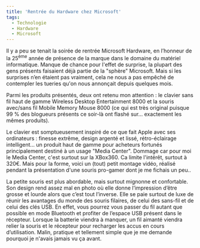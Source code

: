 ```yaml
---
title: 'Rentrée du Hardware chez Microsoft'
tags:
  - Technologie
  - Hardware
  - Microsoft
---
```


Il y a peu se tenait la soirée de rentrée Microsoft Hardware, en l’honneur de la
25<sup>ème</sup> année de présence de la marque dans le domaine du matériel
informatique. Manque de chance pour l'effet de surprise, la plupart des gens
présents faisaient déjà partie de la "sphère" Microsoft. Mais si les surprises
n’en étaient pas vraiment, cela ne nous a pas empêché de contempler les tueries
qu'on nous annonçait depuis quelques mois.

<!-- more -->

Parmi les produits présentés, deux ont retenu mon attention&nbsp;: le clavier
sans fil haut de gamme Wireless Desktop Entertainment 8000 et la souris
avec/sans fil Mobile Memory Mouse 8000 (ce qui est très original puisque 99 %
des blogueurs présents ce soir-là ont flashé sur… exactement les mêmes
produits).

Le clavier est somptueusement inspiré de ce que fait Apple avec ses
ordinateurs&nbsp;: finesse extrême, design argenté et lissé, rétro-éclairage
intelligent… un produit haut de gamme pour acheteurs fortunés principalement
destiné à un usage "Media Center". Dommage car pour moi le Media Center, c'est
surtout sur la XBox360\. Ca limite l'intérêt, surtout à 320€. Mais pour la
forme, voici un (tout) petit montage vidéo, réalisé pendant la présentation
d'une souris pro-gamer dont je me fichais un peu..

La petite souris est plus abordable, mais surtout mignonne et confortable. Son
design rend assez mal en photo où elle donne l’impression d’être grosse et
lourde alors que c’est tout l’inverse. Elle se paie surtout de luxe de réunir
les avantages du monde des souris filaires, de celui des sans-fil et de celui
des clés USB. En effet, vous pourrez vous passer du fil autant que possible en
mode Bluetooth et profiter de l’espace USB présent dans le récepteur. Lorsque la
batterie viendra à manquer, un fil aimanté viendra relier la souris et le
récepteur pour recharger les accus en cours d’utilisation. Malin, pratique et
tellement simple que je me demande pourquoi je n'avais jamais vu ça avant.
